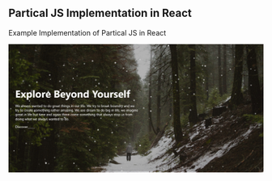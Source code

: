 ## Partical JS Implementation in React

Example Implementation of Partical JS in React

![text is](https://github.com/silentashish/React-Particaljs-example/blob/master/Screenshot_2020-03-14%20React%20App.jpg)
